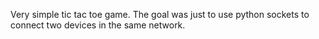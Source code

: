 Very simple tic tac toe game. The goal was just to use python sockets to connect two devices in the same network.